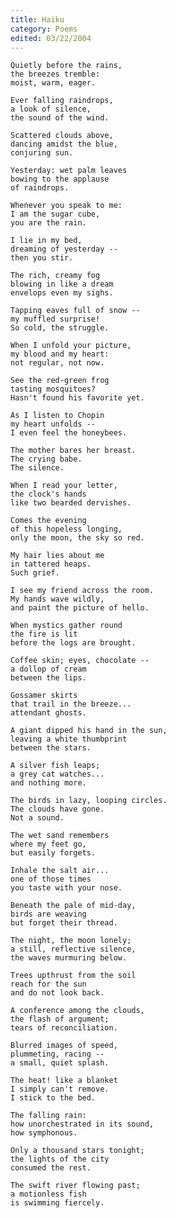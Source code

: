 ```yaml
---
title: Haiku
category: Poems
edited: 03/22/2004
---
```


    Quietly before the rains,
    the breezes tremble:
    moist, warm, eager.

    Ever falling raindrops,
    a look of silence,
    the sound of the wind.

    Scattered clouds above,
    dancing amidst the blue,
    conjuring sun.

    Yesterday: wet palm leaves
    bowing to the applause
    of raindrops.

    Whenever you speak to me:
    I am the sugar cube,
    you are the rain.

    I lie in my bed,
    dreaming of yesterday --
    then you stir.

    The rich, creamy fog
    blowing in like a dream
    envelops even my sighs.

    Tapping eaves full of snow --
    my muffled surprise!
    So cold, the struggle.

    When I unfold your picture,
    my blood and my heart:
    not regular, not now.

    See the red-green frog
    tasting mosquitoes?
    Hasn't found his favorite yet.

    As I listen to Chopin
    my heart unfolds --
    I even feel the honeybees.

    The mother bares her breast.
    The crying babe.
    The silence.

    When I read your letter,
    the clock's hands
    like two bearded dervishes.

    Comes the evening
    of this hopeless longing,
    only the moon, the sky so red.

    My hair lies about me
    in tattered heaps.
    Such grief.

    I see my friend across the room.
    My hands wave wildly,
    and paint the picture of hello.

    When mystics gather round
    the fire is lit
    before the logs are brought.

    Coffee skin; eyes, chocolate --
    a dollop of cream
    between the lips.

    Gossamer skirts
    that trail in the breeze...
    attendant ghosts.

    A giant dipped his hand in the sun,
    leaving a white thumbprint
    between the stars.

    A silver fish leaps;
    a grey cat watches...
    and nothing more.

    The birds in lazy, looping circles.
    The clouds have gone.
    Not a sound.

    The wet sand remembers
    where my feet go,
    but easily forgets.

    Inhale the salt air...
    one of those times
    you taste with your nose.

    Beneath the pale of mid-day,
    birds are weaving
    but forget their thread.

    The night, the moon lonely;
    a still, reflective silence,
    the waves murmuring below.

    Trees upthrust from the soil
    reach for the sun
    and do not look back.

    A conference among the clouds,
    the flash of argument;
    tears of reconciliation.

    Blurred images of speed,
    plummeting, racing --
    a small, quiet splash.

    The heat! like a blanket
    I simply can't remove.
    I stick to the bed.

    The falling rain:
    how unorchestrated in its sound,
    how symphonous.

    Only a thousand stars tonight;
    the lights of the city
    consumed the rest.

    The swift river flowing past;
    a motionless fish
    is swimming fiercely.


